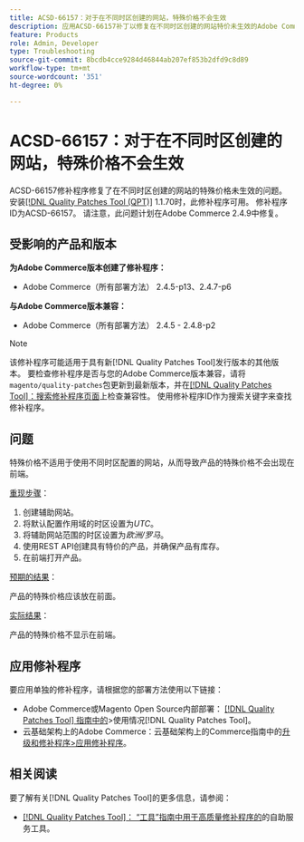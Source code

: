 ```yaml
---
title: ACSD-66157：对于在不同时区创建的网站，特殊价格不会生效
description: 应用ACSD-66157补丁以修复在不同时区创建的网站特价未生效的Adobe Commerce问题。
feature: Products
role: Admin, Developer
type: Troubleshooting
source-git-commit: 8bcdb4cce9284d46844ab207ef853b2dfd9c8d89
workflow-type: tm+mt
source-wordcount: '351'
ht-degree: 0%

---
```



# ACSD-66157：对于在不同时区创建的网站，特殊价格不会生效

ACSD-66157修补程序修复了在不同时区创建的网站的特殊价格未生效的问题。 安装[[!DNL Quality Patches Tool (QPT)]](/help/tools/quality-patches-tool/quality-patches-tool-to-self-serve-quality-patches.md) 1.1.70时，此修补程序可用。 修补程序ID为ACSD-66157。 请注意，此问题计划在Adobe Commerce 2.4.9中修复。

## 受影响的产品和版本

**为Adobe Commerce版本创建了修补程序：**

* Adobe Commerce（所有部署方法） 2.4.5-p13、2.4.7-p6

**与Adobe Commerce版本兼容：**

* Adobe Commerce（所有部署方法） 2.4.5 - 2.4.8-p2

>[!NOTE]
>
>该修补程序可能适用于具有新[!DNL Quality Patches Tool]发行版本的其他版本。 要检查修补程序是否与您的Adobe Commerce版本兼容，请将`magento/quality-patches`包更新到最新版本，并在[[!DNL Quality Patches Tool]：搜索修补程序页面](https://experienceleague.adobe.com/tools/commerce-quality-patches/index.html?lang=zh-Hans)上检查兼容性。 使用修补程序ID作为搜索关键字来查找修补程序。

## 问题

特殊价格不适用于使用不同时区配置的网站，从而导致产品的特殊价格不会出现在前端。

<u>重现步骤</u>：

1. 创建辅助网站。
1. 将默认配置作用域的时区设置为&#x200B;*UTC*。
1. 将辅助网站范围的时区设置为&#x200B;*欧洲/罗马*。
1. 使用REST API创建具有特价的产品，并确保产品有库存。
1. 在前端打开产品。

<u>预期的结果</u>：

产品的特殊价格应该放在前面。

<u>实际结果</u>：

产品的特殊价格不显示在前端。

## 应用修补程序

要应用单独的修补程序，请根据您的部署方法使用以下链接：

* Adobe Commerce或Magento Open Source内部部署： [[!DNL Quality Patches Tool] 指南中的](/help/tools/quality-patches-tool/usage.md)>使用情况[!DNL Quality Patches Tool]。
* 云基础架构上的Adobe Commerce：云基础架构上的Commerce指南中的[升级和修补程序>应用修补程序](https://experienceleague.adobe.com/docs/commerce-cloud-service/user-guide/develop/upgrade/apply-patches.html?lang=zh-Hans)。

## 相关阅读

要了解有关[!DNL Quality Patches Tool]的更多信息，请参阅：

* [[!DNL Quality Patches Tool]： “工具”指南中用于高质量修补程序的](/help/tools/quality-patches-tool/quality-patches-tool-to-self-serve-quality-patches.md)的自助服务工具。
